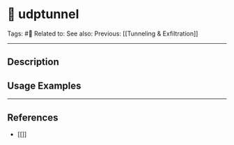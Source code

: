 # 💢 udptunnel
Tags: #💢
Related to: 
See also: 
Previous: [[Tunneling & Exfiltration]]

---
## Description


## Usage Examples


---
## References
- [[]]